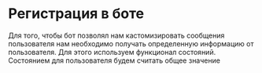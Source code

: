 # Регистрация в боте
Для того, чтобы бот позволял нам кастомизировать сообщения пользователя нам необходимо получать определенную информацию от пользователя. Для этого используем функционал состояний.  
Состоянием для пользователя будем считать общее значение